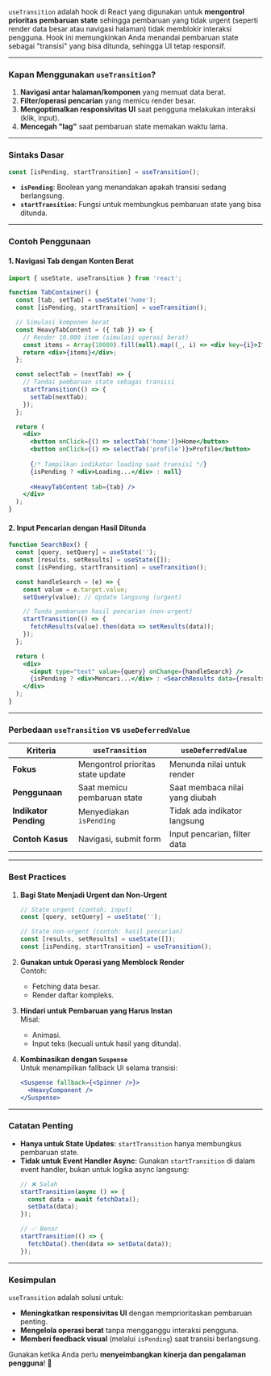 `useTransition` adalah hook di React yang digunakan untuk **mengontrol prioritas pembaruan state** sehingga pembaruan yang tidak urgent (seperti render data besar atau navigasi halaman) tidak memblokir interaksi pengguna. Hook ini memungkinkan Anda menandai pembaruan state sebagai "transisi" yang bisa ditunda, sehingga UI tetap responsif.  

---

### **Kapan Menggunakan `useTransition`?**
1. **Navigasi antar halaman/komponen** yang memuat data berat.
2. **Filter/operasi pencarian** yang memicu render besar.
3. **Mengoptimalkan responsivitas UI** saat pengguna melakukan interaksi (klik, input).
4. **Mencegah "lag"** saat pembaruan state memakan waktu lama.

---

### **Sintaks Dasar**
```javascript
const [isPending, startTransition] = useTransition();
```
- **`isPending`**: Boolean yang menandakan apakah transisi sedang berlangsung.
- **`startTransition`**: Fungsi untuk membungkus pembaruan state yang bisa ditunda.

---

### **Contoh Penggunaan**
#### 1. **Navigasi Tab dengan Konten Berat**
```jsx
import { useState, useTransition } from 'react';

function TabContainer() {
  const [tab, setTab] = useState('home');
  const [isPending, startTransition] = useTransition();

  // Simulasi komponen berat
  const HeavyTabContent = ({ tab }) => {
    // Render 10.000 item (simulasi operasi berat)
    const items = Array(10000).fill(null).map((_, i) => <div key={i}>Item {i} ({tab})</div>);
    return <div>{items}</div>;
  };

  const selectTab = (nextTab) => {
    // Tandai pembaruan state sebagai transisi
    startTransition(() => {
      setTab(nextTab);
    });
  };

  return (
    <div>
      <button onClick={() => selectTab('home')}>Home</button>
      <button onClick={() => selectTab('profile')}>Profile</button>
      
      {/* Tampilkan indikator loading saat transisi */}
      {isPending ? <div>Loading...</div> : null}
      
      <HeavyTabContent tab={tab} />
    </div>
  );
}
```

#### 2. **Input Pencarian dengan Hasil Ditunda**
```jsx
function SearchBox() {
  const [query, setQuery] = useState('');
  const [results, setResults] = useState([]);
  const [isPending, startTransition] = useTransition();

  const handleSearch = (e) => {
    const value = e.target.value;
    setQuery(value); // Update langsung (urgent)

    // Tunda pembaruan hasil pencarian (non-urgent)
    startTransition(() => {
      fetchResults(value).then(data => setResults(data));
    });
  };

  return (
    <div>
      <input type="text" value={query} onChange={handleSearch} />
      {isPending ? <div>Mencari...</div> : <SearchResults data={results} />}
    </div>
  );
}
```

---

### **Perbedaan `useTransition` vs `useDeferredValue`**
| **Kriteria**          | `useTransition`                 | `useDeferredValue`             |
|-----------------------|---------------------------------|--------------------------------|
| **Fokus**             | Mengontrol prioritas state update | Menunda nilai untuk render     |
| **Penggunaan**        | Saat memicu pembaruan state     | Saat membaca nilai yang diubah |
| **Indikator Pending** | Menyediakan `isPending`         | Tidak ada indikator langsung   |
| **Contoh Kasus**      | Navigasi, submit form           | Input pencarian, filter data   |

---

### **Best Practices**
1. **Bagi State Menjadi Urgent dan Non-Urgent**  
   ```jsx
   // State urgent (contoh: input)
   const [query, setQuery] = useState('');

   // State non-urgent (contoh: hasil pencarian)
   const [results, setResults] = useState([]);
   const [isPending, startTransition] = useTransition();
   ```

2. **Gunakan untuk Operasi yang Memblock Render**  
   Contoh:  
   - Fetching data besar.
   - Render daftar kompleks.

3. **Hindari untuk Pembaruan yang Harus Instan**  
   Misal:  
   - Animasi.
   - Input teks (kecuali untuk hasil yang ditunda).

4. **Kombinasikan dengan `Suspense`**  
   Untuk menampilkan fallback UI selama transisi:
   ```jsx
   <Suspense fallback={<Spinner />}>
     <HeavyComponent />
   </Suspense>
   ```

---

### **Catatan Penting**
- **Hanya untuk State Updates**: `startTransition` hanya membungkus pembaruan state.
- **Tidak untuk Event Handler Async**: Gunakan `startTransition` di dalam event handler, bukan untuk logika async langsung:
  ```jsx
  // ❌ Salah
  startTransition(async () => {
    const data = await fetchData();
    setData(data);
  });

  // ✅ Benar
  startTransition(() => {
    fetchData().then(data => setData(data));
  });
  ```

---

### **Kesimpulan**
`useTransition` adalah solusi untuk:  
- **Meningkatkan responsivitas UI** dengan memprioritaskan pembaruan penting.  
- **Mengelola operasi berat** tanpa mengganggu interaksi pengguna.  
- **Memberi feedback visual** (melalui `isPending`) saat transisi berlangsung.  

Gunakan ketika Anda perlu **menyeimbangkan kinerja dan pengalaman pengguna**! 🚀